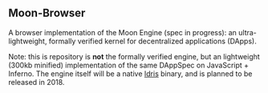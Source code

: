 ## Moon-Browser

A browser implementation of the Moon Engine (spec in progress): an ultra-lightweight, formally verified kernel for decentralized applications (DApps). 

Note: this is repository is **not** the formally verified engine, but an lightweight (300kb minified) implementation of the same DAppSpec on JavaScript + Inferno. The engine itself will be a native [Idris](https://www.idris-lang.org/) binary, and is planned to be released in 2018. 
